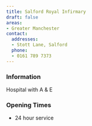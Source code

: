 ```yaml
---
title: Salford Royal Infirmary
draft: false
areas:
- Greater Manchester
contact:
  addresses:
  - Stott Lane, Salford
  phone:
  - 0161 789 7373
---
```


### Information
Hospital with A & E

### Opening Times
* 24 hour service

